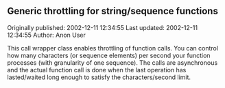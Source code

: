 ## Generic throttling for string/sequence functions

Originally published: 2002-12-11 12:34:55
Last updated: 2002-12-11 12:34:55
Author: Anon User

This call wrapper class enables throttling of function calls. You can control how many characters (or sequence elements) per second your function processes (with granularity of one sequence). The calls are asynchronous and the actual function call is done when the last operation has lasted/waited long enough to satisfy the characters/second limit.